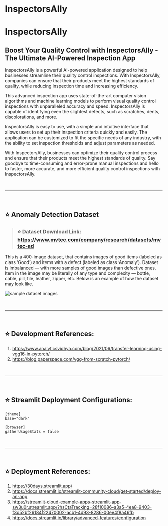 # InspectorsAlly

# InspectorsAlly

## Boost Your Quality Control with InspectorsAlly - The Ultimate AI-Powered Inspection App

InspectorsAlly is a powerful AI-powered application designed to help businesses streamline their quality control inspections. With InspectorsAlly, companies can ensure that their products meet the highest standards of quality, while reducing inspection time and increasing efficiency.

This advanced inspection app uses state-of-the-art computer vision algorithms and machine learning models to perform visual quality control inspections with unparalleled accuracy and speed. InspectorsAlly is capable of identifying even the slightest defects, such as scratches, dents, discolorations, and more.

InspectorsAlly is easy to use, with a simple and intuitive interface that allows users to set up their inspection criteria quickly and easily. The application can be customized to fit the specific needs of any industry, with the ability to set inspection thresholds and adjust parameters as needed.

With InspectorsAlly, businesses can optimize their quality control process and ensure that their products meet the highest standards of quality. Say goodbye to time-consuming and error-prone manual inspections and hello to faster, more accurate, and more efficient quality control inspections with InspectorsAlly.

<br>
<hr>
<br>

## ⭐ Anomaly Detection Dataset 

> ### ⭐ Dataset Download Link: https://www.mvtec.com/company/research/datasets/mvtec-ad
This is a 400-image dataset, that contains images of good items (labeled as class ‘Good’) and items with a defect (labeled as class ‘Anomaly’). Dataset is imbalanced — with more samples of good images than defective ones. Item in the image may be literally of any type and complexity — bottle, cable, pill, tile, leather, zipper, etc. Below is an example of how the dataset may look like.

![sample dataset images](docs/overview_dataset.jpg)

<br>
<hr>
<br>

## ⭐ Development References:
1. https://www.analyticsvidhya.com/blog/2021/06/transfer-learning-using-vgg16-in-pytorch/
2. https://blog.paperspace.com/vgg-from-scratch-pytorch/

<br>
<hr>
<br>

## ⭐ Streamlit Deployment Configurations:
```
[theme]
base="dark"

[browser]
gatherUsageStats = false
```
<br>
<hr>
<br>

## ⭐ Deployment References:
1. https://30days.streamlit.app/
2. https://docs.streamlit.io/streamlit-community-cloud/get-started/deploy-an-app
3. https://streamlit-cloud-example-apps-streamlit-app-sw3u0r.streamlit.app/?hsCtaTracking=28f10086-a3a5-4ea8-9403-f3d52bf26184|22470002-acb1-4d93-8286-00ee4f8a46fb
4. https://docs.streamlit.io/library/advanced-features/configuration

